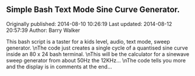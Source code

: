 ## Simple Bash Text Mode Sine Curve Generator. 
Originally published: 2014-08-10 10:26:19 
Last updated: 2014-08-12 20:57:39 
Author: Barry Walker 
 
This bash script is a taster for a kids level, audio, text mode, sweep generator.\nThe code just creates a single cycle of a quantised sine curve inside an 80 x 24 bash terminal.\nThis will be the calculator for a sinewave sweep generator from about 50Hz the 12KHz...\nThe code tells you more and the display is in comments at the end...